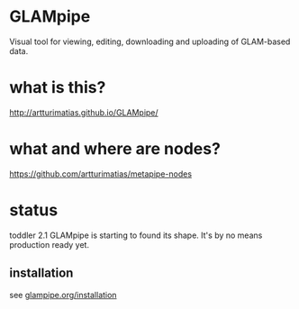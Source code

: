 # GLAMpipe
Visual tool for viewing, editing, downloading and uploading of GLAM-based data. 


# what is this?
http://artturimatias.github.io/GLAMpipe/

# what and where are nodes?
https://github.com/artturimatias/metapipe-nodes

# status
toddler 2.1
GLAMpipe is starting to found its shape. It's by no means production ready yet. 


## installation 

see [glampipe.org/installation](http://glampipe.org/installation)

